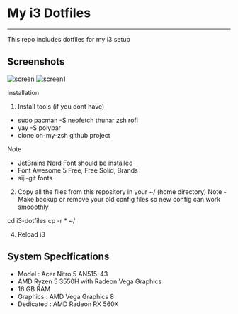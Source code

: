 # My i3 Dotfiles
-----------------
This repo includes dotfiles for my i3 setup

Screenshots
------------
![screen](https://user-images.githubusercontent.com/52344717/121675828-8e576580-cad1-11eb-8ae5-bf12efc09d3a.png)
![screen1](https://user-images.githubusercontent.com/52344717/121675901-a4652600-cad1-11eb-9933-860e320149d8.png)


Installation
1. Install tools (if you dont have)
- sudo pacman -S neofetch thunar zsh rofi 
- yay -S polybar 
- clone oh-my-zsh github project

Note 
- JetBrains Nerd Font should be installed
- Font Awesome 5 Free, Free Solid, Brands
- siji-git fonts

2. Copy all the files from this repository in your ~/ (home directory)
Note - Make backup or remove your old config files so new config can work smooothly

cd i3-dotfiles 
cp -r * ~/

4. Reload i3

System Specifications
----------------------
- Model : Acer Nitro 5 AN515-43
- AMD Ryzen 5 3550H with Radeon Vega Graphics
- 16 GB RAM
- Graphics : AMD Vega Graphics 8
- Dedicated : AMD Radeon RX 560X

